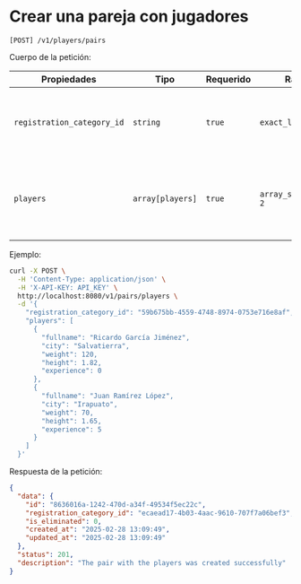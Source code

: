 # Crear una pareja con jugadores

```
[POST] /v1/players/pairs
```

Cuerpo de la petición:

| Propiedades | Tipo | Requerido | Rango | Descripción |
| ----------- | ---- | --------- | ----- | ----------- |
| `registration_category_id` | `string` | `true` | `exact_len: 36` | Identificador de la categoría de inscripción de la pareja ([ver](../registration-categories/index.md)). |
| `players` | `array[players]` |  `true` | `array_size_equal: 2` | Una lista con la información de los jugadores de la pareja ([ver](../players/create.md)).

Ejemplo:

```bash
curl -X POST \
  -H 'Content-Type: application/json' \
  -H 'X-API-KEY: API_KEY' \
  http://localhost:8080/v1/pairs/players \
  -d '{
    "registration_category_id": "59b675bb-4559-4748-8974-0753e716e8af",
    "players": [
      {
        "fullname": "Ricardo García Jiménez",
        "city": "Salvatierra",
        "weight": 120,
        "height": 1.82,
        "experience": 0
      },
      {
        "fullname": "Juan Ramírez López",
        "city": "Irapuato",
        "weight": 70,
        "height": 1.65,
        "experience": 5
      }
    ]
  }'
```

Respuesta de la petición:

```json
{
  "data": {
    "id": "8636016a-1242-470d-a34f-49534f5ec22c",
    "registration_category_id": "ecaead17-4b03-4aac-9610-707f7a06bef3",
    "is_eliminated": 0,
    "created_at": "2025-02-28 13:09:49",
    "updated_at": "2025-02-28 13:09:49"
  },
  "status": 201,
  "description": "The pair with the players was created successfully"
}
```
